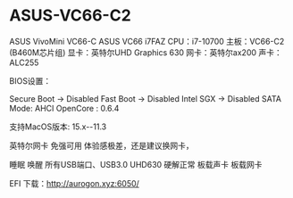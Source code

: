 # ASUS-VC66-C2
ASUS VivoMini VC66-C
ASUS VC66 i7FAZ
CPU：i7-10700
主板：VC66-C2 (B460M芯片组)
显卡：英特尔UHD Graphics 630
网卡：英特尔ax200
声卡：ALC255

BIOS设置：

Secure Boot -> Disabled
Fast Boot -> Disabled
Intel SGX -> Disabled
SATA Mode: AHCI
OpenCore : 0.6.4

支持MacOS版本: 15.x--11.3

英特尔网卡 免强可用 体验感极差，还是建议换网卡，

睡眠 唤醒
所有USB端口、USB3.0
UHD630 硬解正常
板载声卡
板载网卡

EFI 下载：http://aurogon.xyz:6050/
